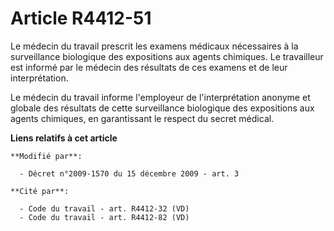 # Article R4412-51

Le médecin du travail prescrit les examens médicaux nécessaires à la surveillance biologique des expositions aux agents
chimiques. Le travailleur est informé par le médecin des résultats de ces examens et de leur interprétation. 

Le médecin du travail informe l'employeur de l'interprétation anonyme et globale des résultats de cette surveillance
biologique des expositions aux agents chimiques, en garantissant le respect du secret médical.

**Liens relatifs à cet article**

	**Modifié par**:

	  - Décret n°2009-1570 du 15 décembre 2009 - art. 3

	**Cité par**:

	  - Code du travail - art. R4412-32 (VD)
	  - Code du travail - art. R4412-82 (VD)
